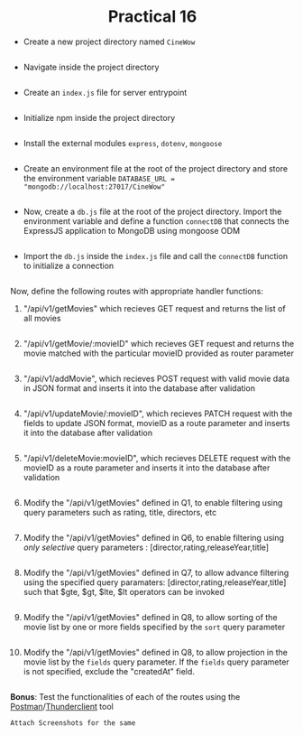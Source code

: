 <h1 align = "center">Practical 16</h1>

- Create a new project directory named `CineWow`
```

```

- Navigate inside the project directory
```

```

- Create an `index.js` file for server entrypoint

```

```

- Initialize npm inside the project directory

```

```

- Install the external modules `express`, `dotenv`, `mongoose`

```

```

- Create an environment file at the root of the project directory and store the environment variable `DATABASE_URL = "mongodb://localhost:27017/CineWow"`

```

```

- Now, create a `db.js` file at the root of the project directory. Import the environment variable and define a function `connectDB` that connects the ExpressJS application 
to MongoDB using mongoose ODM

```

```

- Import the `db.js` inside the `index.js` file and call the `connectDB` function to initialize a connection

```

```

Now, define the following routes with appropriate handler functions:

1. "/api/v1/getMovies" which recieves GET request and returns the list of all movies

```

```

2. "/api/v1/getMovie/:movieID" which recieves GET request and returns the movie matched with the particular movieID provided as router parameter

```

```

3. "/api/v1/addMovie", which recieves POST request with valid movie data in JSON format and inserts it into the database after validation

```

```

4. "/api/v1/updateMovie/:movieID", which recieves PATCH request with the fields to update JSON format, movieID as a route parameter and inserts it into the database after validation

```

```


5. "/api/v1/deleteMovie:movieID", which recieves DELETE request with the movieID as a route parameter and inserts it into the database after validation

```

```

6. Modify the "/api/v1/getMovies" defined in Q1, to enable filtering using query parameters such as rating, title, directors, etc

```

```
7. Modify the "/api/v1/getMovies" defined in Q6, to enable filtering using *only selective* query parameters : [director,rating,releaseYear,title]

```

```


8. Modify the "/api/v1/getMovies" defined in Q7, to allow advance filtering using the specified query paramaters: [director,rating,releaseYear,title] such that $gte, $gt, $lte, $lt operators can be invoked

```

```

9. Modify the "/api/v1/getMovies" defined in Q8, to allow sorting of the movie list by one or more fields specified by the `sort` query parameter

```

```

10. Modify the "/api/v1/getMovies" defined in Q8, to allow projection in the movie list by the `fields` query parameter. If the `fields` query parameter is not specified, exclude the "createdAt" field.

```

```




**Bonus**: Test the functionalities of each of the routes using the [Postman](https://www.postman.com/downloads/)/[Thunderclient](https://www.thunderclient.com/) tool

```
Attach Screenshots for the same
```



